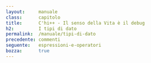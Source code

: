 ```yaml
---
layout:     manuale
class:      capitolo
title:      C'hi++ - Il senso della Vita è il debug
h2:         I tipi di dato
permalink:  /manuale/tipi-di-dato
precedente: commenti
seguente:   espressioni-e-operatori
bozza:      true
---
```


